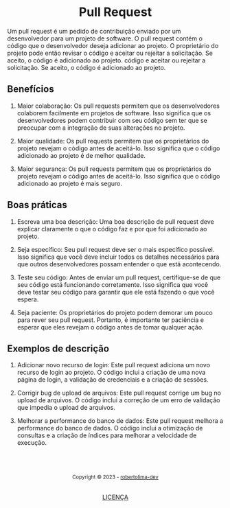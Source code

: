 <h1 align="center">
<br>Pull Request
</h1>

Um pull request é um pedido de contribuição enviado por um desenvolvedor para um projeto de software. O pull request contém o código que o desenvolvedor deseja adicionar ao projeto. O proprietário do projeto pode então revisar o código e aceitar ou rejeitar a solicitação. Se aceito, o código é adicionado ao projeto. código e aceitar ou rejeitar a solicitação. Se aceito, o código é adicionado ao projeto.

## Benefícios

1. Maior colaboração: Os pull requests permitem que os desenvolvedores colaborem facilmente em projetos de software. Isso significa que os desenvolvedores podem contribuir com seu código sem ter que se preocupar com a integração de suas alterações no projeto.

2. Maior qualidade: Os pull requests permitem que os proprietários do projeto revejam o código antes de aceitá-lo. Isso significa que o código adicionado ao projeto é de melhor qualidade.

3. Maior segurança: Os pull requests permitem que os proprietários do projeto revejam o código antes de aceitá-lo. Isso significa que o código adicionado ao projeto é mais seguro.

## Boas práticas

1. Escreva uma boa descrição: Uma boa descrição de pull request deve explicar claramente o que o código faz e por que foi adicionado ao projeto.

2. Seja específico: Seu pull request deve ser o mais específico possível. Isso significa que você deve incluir todos os detalhes necessários para que outros desenvolvedores possam entender o que está acontecendo.

3. Teste seu código: Antes de enviar um pull request, certifique-se de que seu código está funcionando corretamente. Isso significa que você deve testar seu código para garantir que ele está fazendo o que você espera.

4. Seja paciente: Os proprietários do projeto podem demorar um pouco para rever seu pull request. Portanto, é importante ter paciência e esperar que eles revejam o código antes de tomar qualquer ação.

## Exemplos de descrição

1. Adicionar novo recurso de login: Este pull request adiciona um novo recurso de login ao projeto. O código inclui a criação de uma nova página de login, a validação de credenciais e a criação de sessões.

2. Corrigir bug de upload de arquivos: Este pull request corrige um bug no upload de arquivos. O código inclui a correção de um erro de validação que impedia o upload de arquivos.

3. Melhorar a performance do banco de dados: Este pull request melhora a performance do banco de dados. O código inclui a otimização de consultas e a criação de índices para melhorar a velocidade de execução.

<div align="center">
  <br/>
  <br/>
  <br/>
    <div>
      <sub>Copyright © 2023 - <a href="https://github.com/robertolima-dev">robertolima-dev</sub></a>
    </div>
    <br/>
    <p> 
      <a href="https://github.com/robertolima-dev/licenca/blob/main/LICENSE.md">LICENÇA</a>
    </p>
</div>
